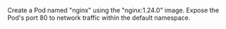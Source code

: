 Create a Pod named "nginx" using the "nginx:1.24.0" image. Expose the Pod's port 80 to network traffic within the default namespace.